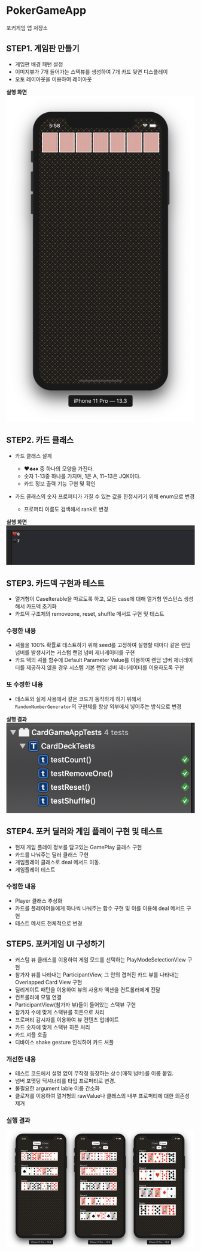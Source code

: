 # PokerGameApp

포커게임 앱 저장소

## STEP1. 게임판 만들기

* 게임판 배경 패턴 설정
* 이미지뷰가 7개 들어가는 스택뷰를 생성하여 7개 카드 뒷면 디스플레이
* 오토 레이아웃을 이용하여 레이아웃

**실행 화면**
![step1-result](step1-result.png)

## STEP2. 카드 클래스

* 카드 클래스 설계
    * ♥️♣️♠️♦️ 중 하나의 모양을 가진다.
    * 숫자 1-13중 하나를 가지며, 1은 A, 11~13은 JQK이다.
    * 카드 정보 출력 기능 구현 및 확인

* 카드 클래스의 숫자 프로퍼티가 가질 수 있는 값을 한정시키기 위해 enum으로 변경
    * 프로퍼티 이름도 검색해서 rank로 변경

**실행 화면**
![step2-result](step2-result.png)

## STEP3. 카드덱 구현과 테스트

* 열거형이 CaseIterable을 따르도록 하고, 모든 case에 대해 열거형 인스턴스 생성해서 카드덱 초기화
* 카드덱 구조체의 removeone, reset, shuffle 메서드 구현 및 테스트

### 수정한 내용
* 셔플을 100% 확률로 테스트하기 위해 seed를 고정하여 실행할 때마다 같은 랜덤 넘버를 발생시키는 커스텀 랜덤 넘버 제너레이터를 구현
* 카드 덱의 셔플 함수에 Default Parameter Value를 이용하여 랜덤 넘버 제너레이터를 제공하지 않을 경우 시스템 기본 랜덤 넘버 제너레이터를 이용하도록 구현

### 또 수정한 내용
* 테스트와 실제 사용에서 같은 코드가 동작하게 하기 위해서 `RandomNumberGenerator`의 구현체를 항상 외부에서 넣어주는 방식으로 변경

**실행 결과**
![step3-result](step3-result.png)

## STEP4. 포커 딜러와 게임 플레이 구현 및 테스트

* 현재 게임 플레이 정보를 담고있는 GamePlay 클래스 구현
* 카드를 나눠주는 딜러 클래스 구현
* 게임플레이 클래스로 deal 메서드 이동.
* 게임플레이 테스트

### 수정한 내용

* Player 클래스 추상화
* 카드를 플레이어들에게 하나씩 나눠주는 함수 구현 및 이를 이용해 deal 메서드 구현
* 테스트 메서드 전체적으로 변경

## STEP5. 포커게임 UI 구성하기

* 커스텀 뷰 클래스를 이용하여 게임 모드를 선택하는 PlayModeSelectionView 구현
* 참가자 뷰를 나타내는 ParticipantView, 그 안의 겹쳐진 카드 뷰를 나타내는 Overlapped Card View 구현
* 딜리게이트 패턴을 이용하여 뷰의 사용자 액션을 컨트롤러에게 전달
* 컨트롤러에 모델 연결
* ParticipantView(참가자 뷰)들이 들어있는 스택뷰 구현
* 참가자 수에 맞게 스택뷰를 히든으로 처리
* 프로퍼티 감시자를 이용하여 뷰 컨텐츠 업데이트
* 카드 숫자에 맞게 스택뷰 히든 처리
* 카드 셔플 호출
* 디바이스 shake gesture 인식하여 카드 셔플

### 개선한 내용

* 테스트 코드에서 설명 없이 무작정 등장하는 상수(매직 넘버)를 이름 붙임.
* 넘버 포맷팅 딕셔너리를 타입 프로퍼티로 변경.
* 불필요한 argument lable 이름 간소화
* 클로저를 이용하여 열거형의 rawValue나 클래스의 내부 프로퍼티에 대한 의존성 제거

### 실행 결과

![step5_result](step5-result.png)


